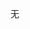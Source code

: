 无

<!---
fishcpy/fishcpy is a ✨ special ✨ repository because its `README.md` (this file) appears on your GitHub profile.
You can click the Preview link to take a look at your changes.
--->
